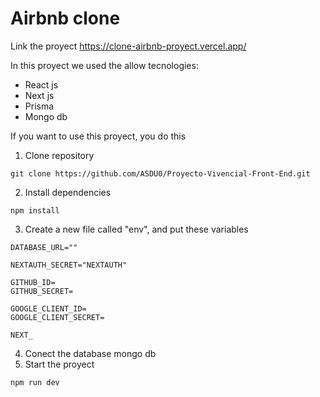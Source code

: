 # Airbnb clone

Link the proyect
https://clone-airbnb-proyect.vercel.app/

In this proyect we used the allow tecnologies:
- React js
- Next js
- Prisma
- Mongo db

If you want to use this proyect, you do this

1. Clone repository
````
git clone https://github.com/ASDU0/Proyecto-Vivencial-Front-End.git
````
2. Install dependencies
````
npm install
````
3. Create a new file called "env", and put these variables
````
DATABASE_URL=""

NEXTAUTH_SECRET="NEXTAUTH"

GITHUB_ID=
GITHUB_SECRET=

GOOGLE_CLIENT_ID=
GOOGLE_CLIENT_SECRET=

NEXT_
````

4. Conect the database mongo db
5. Start the proyect
````
npm run dev
````
